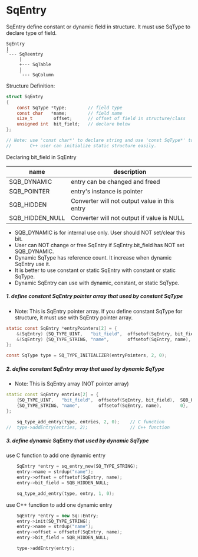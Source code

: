 # SqEntry
SqEntry define constant or dynamic field in structure.
It must use SqType to declare type of field.

	SqEntry
	|
	`--- SqReentry
	     |
	     +--- SqTable
	     |
	     `--- SqColumn

Structure Definition:

```c
struct SqEntry
{
	const SqType *type;        // field type
	const char   *name;        // field name
	size_t        offset;      // offset of field in structure/class
	unsigned int  bit_field;   // declare below
};

// Note: use 'const char*' to declare string and use 'const SqType*' to declare type,
//       C++ user can initialize static structure easily.
```

Declaring bit_field in SqEntry

| name            | description                                   | 
| --------------- | --------------------------------------------- |
| SQB_DYNAMIC     | entry can be changed and freed                |
| SQB_POINTER     | entry's instance is pointer                   |
| SQB_HIDDEN      | Converter will not output value in this entry |
| SQB_HIDDEN_NULL | Converter will not output if value is NULL    |

* SQB_DYNAMIC is for internal use only. User should NOT set/clear this bit.
* User can NOT change or free SqEntry if SqEntry.bit_field has NOT set SQB_DYNAMIC.
* Dynamic SqType has reference count. It increase when dynamic SqEntry use it.
* It is better to use constant or static SqEntry with constant or static SqType.
* Dynamic SqEntry can use with dynamic, constant, or static SqType.

##### 1. define constant SqEntry pointer array that used by constant SqType
* Note: This is SqEntry pointer array. If you define constant SqType for structure, it must use with SqEntry pointer array.

```c
static const SqEntry *entryPointers[2] = {
	&(SqEntry) {SQ_TYPE_UINT,   "bit_field",  offsetof(SqEntry, bit_field),  SQB_HIDDEN},
	&(SqEntry) {SQ_TYPE_STRING, "name",       offsetof(SqEntry, name),       0},
};

const SqType type = SQ_TYPE_INITIALIZER(entryPointers, 2, 0);
```

##### 2. define constant SqEntry array that used by dynamic SqType
* Note: This is SqEntry array (NOT pointer array)

```c++
static const SqEntry entries[2] = {
	{SQ_TYPE_UINT,   "bit_field",  offsetof(SqEntry, bit_field),  SQB_HIDDEN},
	{SQ_TYPE_STRING, "name",       offsetof(SqEntry, name),       0},
};

	sq_type_add_entry(type, entries, 2, 0);    // C function
//	type->addEntry(entries, 2);                // C++ function
```

##### 3. define dynamic SqEntry that used by dynamic SqType

use C function to add one dynamic entry
```c
	SqEntry *entry = sq_entry_new(SQ_TYPE_STRING);
	entry->name = strdup("name");
	entry->offset = offsetof(SqEntry, name);
	entry->bit_field = SQB_HIDDEN_NULL;

	sq_type_add_entry(type, entry, 1, 0);
```

use C++ function to add one dynamic entry
```c++
	SqEntry *entry = new Sq::Entry;
	entry->init(SQ_TYPE_STRING);
	entry->name = strdup("name");
	entry->offset = offsetof(SqEntry, name);
	entry->bit_field = SQB_HIDDEN_NULL;

	type->addEntry(entry);
```
